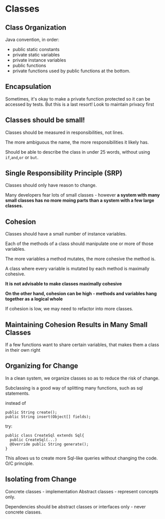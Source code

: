 # Classes

## Class Organization

Java convention, in order:

- public static constants
- private static variables
- private instance variables
- public functions
- private functions used by public functions at the bottom.

## Encapsulation

Sometimes, it's okay to make a private function protected so it can be accessed by tests.
But this is a last resort! Look to maintain privacy first

## Classes should be small!

Classes should be measured in responsibilities, not lines.

The more ambiguous the name, the more responsibilities it likely has. 

Should be able to describe the class in under 25 words, without using `if`,`and`,`or` 
or `but`.

## Single Responsibility Principle (SRP)

Classes should only have reason to change.

Many developers fear lots of small classes - however **a system with many small classes
has no more moing parts than a system with a few large classes.**

## Cohesion

Classes should have a small number of instance variables.

Each of the methods of a class should manipulate one or more of those variables.

The more variables a method mutates, the more cohesive the method is.

A class where every variable is mutated by each method is maximally cohesive.

**It is not advisable to make classes maximally cohesive**

**On the other hand, cohesion can be high - methods and variables hang together
as a logical whole**

If cohesion is low, we may need to refactor into more classes.

## Maintaining Cohesion Results in Many Small Classes

If a few functions want to share certain variables, that makes them a class in their own right


## Organizing for Change

In a clean system, we organize classes so as to reduce the risk of change. 

Subclassing is a good way of splitting many functions, such as sql statements.

instead of 

```$xslt
public String create();
public String insert(Object[] fields);
```

try:

```$xslt
public class CreateSql extends Sql{
  public CreateSql(...)
  @Override public String generate();
}  
```

This allows us to create more Sql-like queries without changing the code. O/C principle.

## Isolating from Change

Concrete classes - implementation
Abstract classes - represent concepts only.

Dependencies should be abstract classes or interfaces only - never concrete classes.







